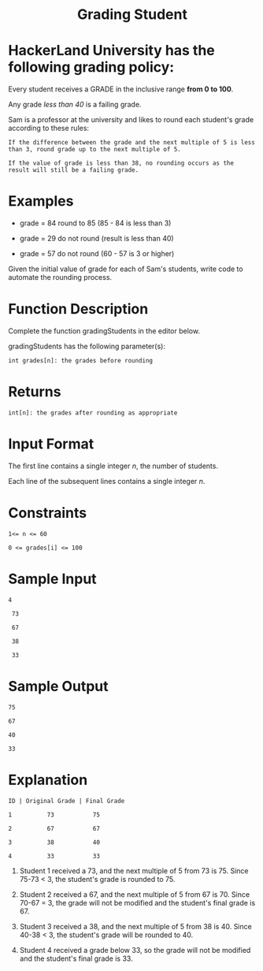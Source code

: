 <h1 align="center">Grading Student</h1> 

# HackerLand University has the following grading policy:

Every student receives a GRADE in the inclusive range **from 0 to 100**.

Any  grade *less than 40* is a failing grade.

Sam is a professor at the university and likes to round each student's grade according to these rules:

    If the difference between the grade and the next multiple of 5 is less than 3, round grade up to the next multiple of 5.

    If the value of grade is less than 38, no rounding occurs as the result will still be a failing grade.


# Examples

- grade = 84 round to 85 (85 - 84 is less than 3)

- grade = 29 do not round (result is less than 40)

- grade = 57 do not round (60 - 57 is 3 or higher)


Given the initial value of grade for each of Sam's  students, write code to automate the rounding process.


# Function Description

Complete the function gradingStudents in the editor below.

gradingStudents has the following parameter(s):

    int grades[n]: the grades before rounding


# Returns

    int[n]: the grades after rounding as appropriate


# Input Format

The first line contains a single integer *n*, the number of students.

Each line of the subsequent lines contains a single integer *n*.

# Constraints

    1<= n <= 60

    0 <= grades[i] <= 100


# Sample Input

    4

     73

     67

     38

     33


# Sample Output

    75

    67

    40

    33


# Explanation

    ID | Original Grade | Final Grade

    1          73           75           

    2          67           67

    3          38           40

    4          33           33



1. Student 1 received a 73, and the next multiple of 5 from 73 is 75. Since 75-73 < 3, the student's grade is rounded to 75.

2. Student 2 received a 67, and the next multiple of 5 from 67 is 70. Since 70-67 = 3, the grade will not be modified and the student's final grade is 67.

3. Student 3 received a 38, and the next multiple of 5 from 38 is 40. Since 40-38 < 3, the student's grade will be rounded to 40.

4. Student 4 received a grade below 33, so the grade will not be modified and the student's final grade is 33.